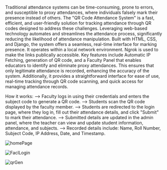 Traditional attendance systems can be time-consuming, prone to errors, and susceptible to proxy
attendances, where individuals falsely mark their presence instead of others. The "QR Code Attendance
System" is a fast, efficient, and user-friendly solution for tracking attendance through QR codes designed to address these challenges. Leveraging web-based technology automates and streamlines the attendance process, significantly reducing the likelihood of attendance manipulation. Built
with HTML, CSS, and Django, the system offers a seamless, real-time interface for marking presence. It operates within a local network environment. Ngrok is used to make the links publically accessible. Key features include Automatic IP Fetching, generation of QR code, and a Faculty Panel that enables educators to identify and eliminate proxy attendances. This ensures that only legitimate attendance is recorded, enhancing the accuracy of the system. Additionally, it provides a straightforward interface for ease of use, real-time tracking through QR code scanning, and quick access for managing attendance records.

How it works:
--> Faculty logs in using their credentials and enters the subject code to generate a QR code.
--> Students scan the QR code displayed by the faculty member.
--> Students are redirected to the login page, where they log in, fill out their attendance details, and click "Submit" to mark their attendance.
--> Submitted details are updated in the admin panel, where the teacher can view and update student information, attendance, and subjects.
--> Recorded details include: Name, Roll Number, Subject Code, IP Address, Date, and Timestamp.


![homePage](https://github.com/user-attachments/assets/95a84f8a-dec9-4b7c-812c-50ae48569d6f)

![FaclLogin](https://github.com/user-attachments/assets/20d7f4a6-ac0a-4172-9318-202e6f05f5a4)

![qrGen](https://github.com/user-attachments/assets/9c9a404f-a1e5-47fe-8b65-4b09e0c8c84a)
